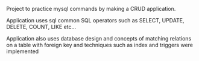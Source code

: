 Project to practice mysql commands by making a CRUD application.

Application uses sql common SQL operators such as SELECT, UPDATE, DELETE, COUNT, LIKE etc...

Application also uses database design and concepts of matching relations on a table with foreign key and techniques such as index and triggers were implemented